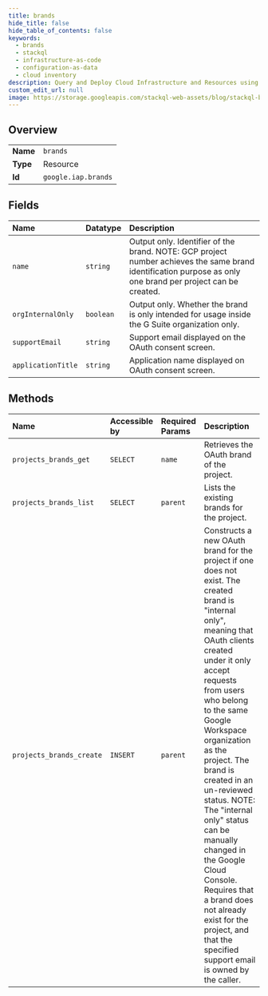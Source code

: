 ```yaml
---
title: brands
hide_title: false
hide_table_of_contents: false
keywords:
  - brands
  - stackql
  - infrastructure-as-code
  - configuration-as-data
  - cloud inventory
description: Query and Deploy Cloud Infrastructure and Resources using SQL
custom_edit_url: null
image: https://storage.googleapis.com/stackql-web-assets/blog/stackql-blog-post-featured-image.png
---
```

  
    

## Overview
<table><tbody>
<tr><td><b>Name</b></td><td><code>brands</code></td></tr>
<tr><td><b>Type</b></td><td>Resource</td></tr>
<tr><td><b>Id</b></td><td><code>google.iap.brands</code></td></tr>
</tbody></table>

## Fields
| Name | Datatype | Description |
|:-----|:---------|:------------|
| `name` | `string` | Output only. Identifier of the brand. NOTE: GCP project number achieves the same brand identification purpose as only one brand per project can be created. |
| `orgInternalOnly` | `boolean` | Output only. Whether the brand is only intended for usage inside the G Suite organization only. |
| `supportEmail` | `string` | Support email displayed on the OAuth consent screen. |
| `applicationTitle` | `string` | Application name displayed on OAuth consent screen. |
## Methods
| Name | Accessible by | Required Params | Description |
|:-----|:--------------|:----------------|:------------|
| `projects_brands_get` | `SELECT` | `name` | Retrieves the OAuth brand of the project. |
| `projects_brands_list` | `SELECT` | `parent` | Lists the existing brands for the project. |
| `projects_brands_create` | `INSERT` | `parent` | Constructs a new OAuth brand for the project if one does not exist. The created brand is "internal only", meaning that OAuth clients created under it only accept requests from users who belong to the same Google Workspace organization as the project. The brand is created in an un-reviewed status. NOTE: The "internal only" status can be manually changed in the Google Cloud Console. Requires that a brand does not already exist for the project, and that the specified support email is owned by the caller. |
